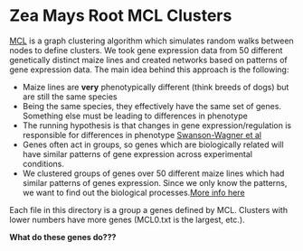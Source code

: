 Zea Mays Root MCL Clusters
==========================

[MCL](http://micans.org/mcl/) is a graph clustering algorithm which simulates random walks between nodes to define clusters.
We took gene expression data from 50 different genetically distinct maize lines and created networks based on patterns
of gene expression data. The main idea behind this approach is the following:

+ Maize lines are **very** phenotypically different (think breeds of dogs) but are still the same species
+ Being the same species, they effectively have the same set of genes. Something else must be leading to differences in phenotype
+ The running hypothesis is that changes in gene expression/regulation is responsible for differences in phenotype [Swanson-Wagner et al](http://www.pnas.org/content/109/29/11878.abstract)
+ Genes often act in groups, so genes which are biologically related will have similar patterns of gene expression across experimental conditions.
+ We clustered groups of genes over 50 different maize lines which had similar patterns of genes expression. Since we only know the patterns, we want to find out the biological processes.[More info here](http://www.plosone.org/article/info%3Adoi%2F10.1371%2Fjournal.pone.0099193)

Each file in this directory is a group a genes defined by MCL. Clusters with lower numbers have more genes (MCL0.txt is the largest, etc.). 

**What do these genes do???**
